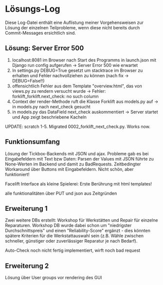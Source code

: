 # Lösungs-Log

Diese Log-Datei enthält eine Auflistung meiner Vorgehensweisen zur Lösung der einzelnen Teilprobleme, wenn diese nicht bereits durch Commit-Messages ersichtlich sind.

## Lösung: Server Error 500
1) localhost:8081 im Browser nach Start des Programms in launch.json mit Django run config aufgerufen -> Server Error 500 wie erwartet
2) In settings.py DEBUG=True gesetzt um stacktrace im Browser zu erhalten und Fehler nachvollziehen zu können (nach fix -> DEBUG=False!!)
3) offensichtlich Fehler aus dem Template "overview.html", das von views.py zu rendern versucht wurde -> Fehler: forklift_forklift.next_check: no such column
4) Context der render-Methode ruft die Klasse Forklift aus models.py auf -> in models.py nach next_check gesucht
5) in models.py das DataField next_check auskommentiert -> Server startet und App zeigt beschriebene Kacheln


UPDATE: scratch 1-5. Migrated 0002_forklift_next_check.py. Works now. 

## Funktionsumfang
Lösung der Tickbox-Backends mit JSON und ajax. Probleme gab es bei Eingabefeldern mit Text bzw Daten: Parsen der Values mit JSON führte zu None-Werten im Backend und damit zu BadRequests. Zeitbedingter Workaround über Buttons mit Eingabefeldern. Nicht schön, aber funktioniert!

Facelift Interface als kleine Spielerei: Erste Berührung mit html templates!

alle funktionalitäten über PUT und json aus Zeitgründen

## Erweiterung 1
Zwei weitere DBs erstellt: Workshop für Werkstätten und Repair für einzelne Reparaturen.
Workshop DB wurde dabei schon um "niedrigster Durchschnittspreis" und einen "Reliability-Score" ergänzt - dies könnten spätere Kriterien für die Werkstattauswahl sein (z.B. Wähle zwischen schneller, günstiger oder zuverlässiger Reparatur je nach Bedarf).

Auto-Check noch nicht fertig implementiert, wirft noch bad request

## Erweiterung 2
Lösung über User groups vor rendering des GUI

